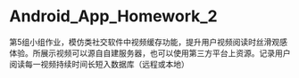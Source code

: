 # Android_App_Homework_2
第5组小组作业，模仿类社交软件中视频缓存功能，提升用户视频阅读时丝滑观感体验。所展示视频可以源自自建服务器，也可以使用第三方平台上资源。记录用户阅读每一视频持续时间长短入数据库（远程或本地）
